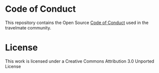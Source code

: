 # Code of Conduct

This repository contains the Open Source [Code of Conduct](https://github.com/advenjourney/code-of-conduct/blob/master/code-of-conduct.md) used in the travelmate community.

# License

This work is licensed under a Creative Commons Attribution 3.0 Unported License

